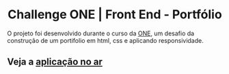<h1 align="center">
  <center>Challenge ONE | Front End - Portfólio</center>
</h1>

O projeto foi desenvolvido durante o curso da  <a href="https://www.oracle.com/br/" target="_blank">ONE</a>, um desafio da construção de um portifolio em html, css e aplicando responsividade.


## Veja a  <a href="https://monicamarcal.github.io/OracleNextEducation/portifolio/index.html">aplicação no ar</a>

 
